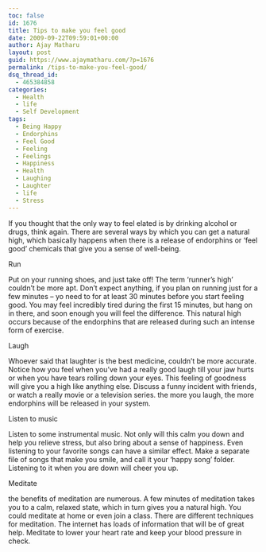 ```yaml
---
toc: false
id: 1676
title: Tips to make you feel good
date: 2009-09-22T09:59:01+00:00
author: Ajay Matharu
layout: post
guid: https://www.ajaymatharu.com/?p=1676
permalink: /tips-to-make-you-feel-good/
dsq_thread_id:
  - 465384858
categories:
  - Health
  - life
  - Self Development
tags:
  - Being Happy
  - Endorphins
  - Feel Good
  - Feeling
  - Feelings
  - Happiness
  - Health
  - Laughing
  - Laughter
  - life
  - Stress
---
```

If you thought that the only way to feel elated is by drinking alcohol or drugs, think again. There are several ways by which you can get a natural high, which basically happens when there is a release of endorphins or &#8216;feel good&#8217; chemicals that give you a sense of well-being.

Run
  
Put on your running shoes, and just take off! The term &#8216;runner&#8217;s high&#8217; couldn&#8217;t be more apt. Don&#8217;t expect anything, if you plan on running just for a few minutes &#8211; yo need to for at least 30 minutes before you start feeling good. You may feel incredibly tired during the first 15 minutes, but hang on in there, and soon enough you will feel the difference. This natural high occurs because of the endorphins that are released during such an intense form of exercise.

Laugh
  
Whoever said that laughter is the best medicine, couldn&#8217;t be more accurate. Notice how you feel when you&#8217;ve had a really good laugh till your jaw hurts or when you have tears rolling down your eyes. This feeling of goodness will give you a high like anything else. Discuss a funny incident with friends, or watch a really movie or a television series. the more you laugh, the more endorphins will be released in your system.

Listen to music
  
Listen to some instrumental music. Not only will this calm you down and help you relieve stress, but also bring about a sense of happiness. Even listening to your favorite songs can have a similar effect. Make a separate file of songs that make you smile, and call it your &#8216;happy song&#8217; folder. Listening to it when you are down will cheer you up.

Meditate
  
the benefits of meditation are numerous. A few minutes of meditation takes you to a calm, relaxed state, which in turn gives you a natural high. You could meditate at home or even join a class. There are different techniques for meditation. The internet has loads of information that will be of great help. Meditate to lower your heart rate and keep your blood pressure in check.

